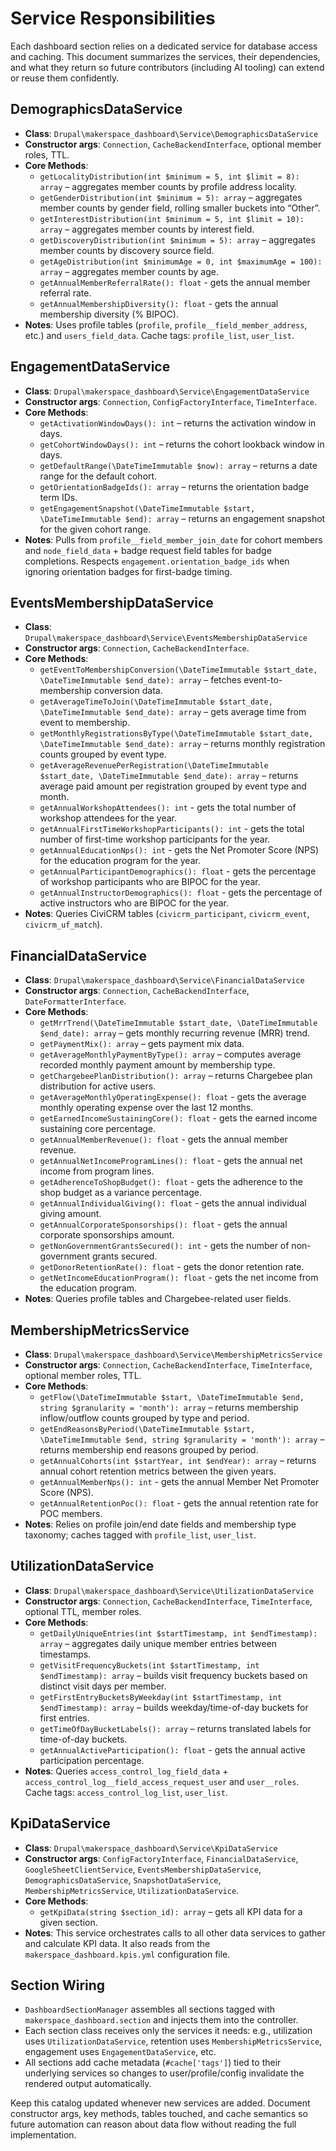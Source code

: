# Service Responsibilities

Each dashboard section relies on a dedicated service for database access and caching. This document summarizes the services, their dependencies, and what they return so future contributors (including AI tooling) can extend or reuse them confidently.

## DemographicsDataService
- **Class**: `Drupal\makerspace_dashboard\Service\DemographicsDataService`
- **Constructor args**: `Connection`, `CacheBackendInterface`, optional member roles, TTL.
- **Core Methods**:
  - `getLocalityDistribution(int $minimum = 5, int $limit = 8): array` – aggregates member counts by profile address locality.
  - `getGenderDistribution(int $minimum = 5): array` – aggregates member counts by gender field, rolling smaller buckets into “Other”.
  - `getInterestDistribution(int $minimum = 5, int $limit = 10): array` – aggregates member counts by interest field.
  - `getDiscoveryDistribution(int $minimum = 5): array` – aggregates member counts by discovery source field.
  - `getAgeDistribution(int $minimumAge = 0, int $maximumAge = 100): array` – aggregates member counts by age.
  - `getAnnualMemberReferralRate(): float` - gets the annual member referral rate.
  - `getAnnualMembershipDiversity(): float` - gets the annual membership diversity (% BIPOC).
- **Notes**: Uses profile tables (`profile`, `profile__field_member_address`, etc.) and `users_field_data`. Cache tags: `profile_list`, `user_list`.

## EngagementDataService
- **Class**: `Drupal\makerspace_dashboard\Service\EngagementDataService`
- **Constructor args**: `Connection`, `ConfigFactoryInterface`, `TimeInterface`.
- **Core Methods**:
  - `getActivationWindowDays(): int` – returns the activation window in days.
  - `getCohortWindowDays(): int` – returns the cohort lookback window in days.
  - `getDefaultRange(\DateTimeImmutable $now): array` – returns a date range for the default cohort.
  - `getOrientationBadgeIds(): array` – returns the orientation badge term IDs.
  - `getEngagementSnapshot(\DateTimeImmutable $start, \DateTimeImmutable $end): array` – returns an engagement snapshot for the given cohort range.
- **Notes**: Pulls from `profile__field_member_join_date` for cohort members and `node_field_data` + badge request field tables for badge completions. Respects `engagement.orientation_badge_ids` when ignoring orientation badges for first-badge timing.

## EventsMembershipDataService
- **Class**: `Drupal\makerspace_dashboard\Service\EventsMembershipDataService`
- **Constructor args**: `Connection`, `CacheBackendInterface`.
- **Core Methods**:
  - `getEventToMembershipConversion(\DateTimeImmutable $start_date, \DateTimeImmutable $end_date): array` – fetches event-to-membership conversion data.
  - `getAverageTimeToJoin(\DateTimeImmutable $start_date, \DateTimeImmutable $end_date): array` – gets average time from event to membership.
  - `getMonthlyRegistrationsByType(\DateTimeImmutable $start_date, \DateTimeImmutable $end_date): array` – returns monthly registration counts grouped by event type.
  - `getAverageRevenuePerRegistration(\DateTimeImmutable $start_date, \DateTimeImmutable $end_date): array` – returns average paid amount per registration grouped by event type and month.
  - `getAnnualWorkshopAttendees(): int` - gets the total number of workshop attendees for the year.
  - `getAnnualFirstTimeWorkshopParticipants(): int` - gets the total number of first-time workshop participants for the year.
  - `getAnnualEducationNps(): int` - gets the Net Promoter Score (NPS) for the education program for the year.
  - `getAnnualParticipantDemographics(): float` - gets the percentage of workshop participants who are BIPOC for the year.
  - `getAnnualInstructorDemographics(): float` - gets the percentage of active instructors who are BIPOC for the year.
- **Notes**: Queries CiviCRM tables (`civicrm_participant`, `civicrm_event`, `civicrm_uf_match`).

## FinancialDataService
- **Class**: `Drupal\makerspace_dashboard\Service\FinancialDataService`
- **Constructor args**: `Connection`, `CacheBackendInterface`, `DateFormatterInterface`.
- **Core Methods**:
  - `getMrrTrend(\DateTimeImmutable $start_date, \DateTimeImmutable $end_date): array` – gets monthly recurring revenue (MRR) trend.
  - `getPaymentMix(): array` – gets payment mix data.
  - `getAverageMonthlyPaymentByType(): array` – computes average recorded monthly payment amount by membership type.
  - `getChargebeePlanDistribution(): array` – returns Chargebee plan distribution for active users.
  - `getAverageMonthlyOperatingExpense(): float` - gets the average monthly operating expense over the last 12 months.
  - `getEarnedIncomeSustainingCore(): float` - gets the earned income sustaining core percentage.
  - `getAnnualMemberRevenue(): float` - gets the annual member revenue.
  - `getAnnualNetIncomeProgramLines(): float` - gets the annual net income from program lines.
  - `getAdherenceToShopBudget(): float` - gets the adherence to the shop budget as a variance percentage.
  - `getAnnualIndividualGiving(): float` - gets the annual individual giving amount.
  - `getAnnualCorporateSponsorships(): float` - gets the annual corporate sponsorships amount.
  - `getNonGovernmentGrantsSecured(): int` - gets the number of non-government grants secured.
  - `getDonorRetentionRate(): float` - gets the donor retention rate.
  - `getNetIncomeEducationProgram(): float` - gets the net income from the education program.
- **Notes**: Queries profile tables and Chargebee-related user fields.

## MembershipMetricsService
- **Class**: `Drupal\makerspace_dashboard\Service\MembershipMetricsService`
- **Constructor args**: `Connection`, `CacheBackendInterface`, `TimeInterface`, optional member roles, TTL.
- **Core Methods**:
  - `getFlow(\DateTimeImmutable $start, \DateTimeImmutable $end, string $granularity = 'month'): array` – returns membership inflow/outflow counts grouped by type and period.
  - `getEndReasonsByPeriod(\DateTimeImmutable $start, \DateTimeImmutable $end, string $granularity = 'month'): array` – returns membership end reasons grouped by period.
  - `getAnnualCohorts(int $startYear, int $endYear): array` – returns annual cohort retention metrics between the given years.
  - `getAnnualMemberNps(): int` - gets the annual Member Net Promoter Score (NPS).
  - `getAnnualRetentionPoc(): float` - gets the annual retention rate for POC members.
- **Notes**: Relies on profile join/end date fields and membership type taxonomy; caches tagged with `profile_list`, `user_list`.

## UtilizationDataService
- **Class**: `Drupal\makerspace_dashboard\Service\UtilizationDataService`
- **Constructor args**: `Connection`, `CacheBackendInterface`, `TimeInterface`, optional TTL, member roles.
- **Core Methods**:
  - `getDailyUniqueEntries(int $startTimestamp, int $endTimestamp): array` – aggregates daily unique member entries between timestamps.
  - `getVisitFrequencyBuckets(int $startTimestamp, int $endTimestamp): array` – builds visit frequency buckets based on distinct visit days per member.
  - `getFirstEntryBucketsByWeekday(int $startTimestamp, int $endTimestamp): array` – builds weekday/time-of-day buckets for first entries.
  - `getTimeOfDayBucketLabels(): array` – returns translated labels for time-of-day buckets.
  - `getAnnualActiveParticipation(): float` - gets the annual active participation percentage.
- **Notes**: Queries `access_control_log_field_data` + `access_control_log__field_access_request_user` and `user__roles`. Cache tags: `access_control_log_list`, `user_list`.

## KpiDataService
- **Class**: `Drupal\makerspace_dashboard\Service\KpiDataService`
- **Constructor args**: `ConfigFactoryInterface`, `FinancialDataService`, `GoogleSheetClientService`, `EventsMembershipDataService`, `DemographicsDataService`, `SnapshotDataService`, `MembershipMetricsService`, `UtilizationDataService`.
- **Core Methods**:
  - `getKpiData(string $section_id): array` – gets all KPI data for a given section.
- **Notes**: This service orchestrates calls to all other data services to gather and calculate KPI data. It also reads from the `makerspace_dashboard.kpis.yml` configuration file.

## Section Wiring
- `DashboardSectionManager` assembles all sections tagged with `makerspace_dashboard.section` and injects them into the controller.
- Each section class receives only the services it needs: e.g., utilization uses `UtilizationDataService`, retention uses `MembershipMetricsService`, engagement uses `EngagementDataService`, etc.
- All sections add cache metadata (`#cache['tags']`) tied to their underlying services so changes to user/profile/config invalidate the rendered output automatically.

Keep this catalog updated whenever new services are added. Document constructor args, key methods, tables touched, and cache semantics so future automation can reason about data flow without reading the full implementation.
